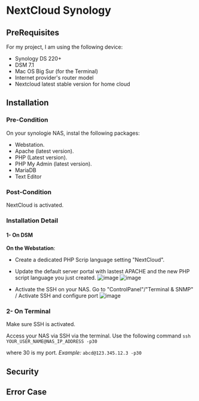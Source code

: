 # NextCloud Synology

## PreRequisites

For my project, I am using the following device: 

- Synology DS 220+
- DSM 7.1
- Mac OS Big Sur (for the Terminal)
- Internet provider's router model
- Nextcloud latest stable version for home cloud

## Installation
### Pre-Condition
On your synologie NAS, instal the following packages:
- Webstation.
- Apache (latest version).
- PHP (Latest version).
- PHP My Admin (latest version). 
- MariaDB
- Text Editor

### Post-Condition
NextCloud is activated.

### Installation Detail
#### 1- On DSM

**On the Webstation**: 
- Create a dedicated PHP Scrip language setting "NextCloud". 
- Update the default server portal with lastest APACHE and the new PHP script language you just created.
![image](https://user-images.githubusercontent.com/75790837/142220878-46bd9f69-4a3e-4aae-8a7e-7adb5ec95a2a.png)
![image](https://user-images.githubusercontent.com/75790837/142221130-e49acecb-4dc1-4d73-b602-7ff95c9de0f5.png)

- Activate the SSH on your NAS. Go to "ControlPanel"/"Terminal & SNMP" / Activate SSH and configure port
![image](https://user-images.githubusercontent.com/75790837/142221367-81803f6e-fc7f-4d85-8f93-e3a092a8455b.png)

### 2- On Terminal
Make sure SSH is activated. 

Access your NAS via SSH via the terminal. Use the following command
`ssh YOUR_USER_NAME@NAS_IP_ADDRESS -p30`

where 30 is my port. 
_Example:_ 
`abcd@123.345.12.3 -p30`



## Security

## Error Case
